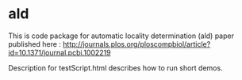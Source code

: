 # ald

This is code package for automatic locality determination (ald) paper published here : http://journals.plos.org/ploscompbiol/article?id=10.1371/journal.pcbi.1002219

Description for testScript.html describes how to run short demos. 
